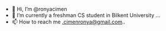 - 👋 Hi, I’m @ronyacimen
- 🌱 I’m currently a freshman CS student in Bilkent University ...
- 📫 How to reach me .cimenronya@gmail.com..

<!---
ronyacimen/ronyacimen is a ✨ special ✨ repository because its `README.md` (this file) appears on your GitHub profile.
You can click the Preview link to take a look at your changes.
--->
